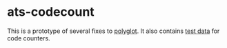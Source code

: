 # ats-codecount

This is a prototype of several fixes to
[polyglot](https://github.com/vmchale/polyglot). It also contains [test
data](https://github.com/vmchale/ats-codecount/tree/master/test/data) for code
counters.
